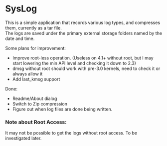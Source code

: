 # SysLog

This is a simple application that records various log types, and compresses them, currently as a tar file.  
The logs are saved under the primary external storage folders named by the date and time.  

Some plans for improvement:
* Improve root-less operation. (Useless on 4.1+ without root, but I may start lowering the min API level and checking it down to 2.3)
* dmsg without root should work with pre-3.0 kernels, need to check it or always allow it
* Add last_kmsg support

Done:
* Readme/About dialog
* Switch to Zip compression
* Figure out when log files are done being written.

### Note about Root Access:
It may not be possible to get the logs without root access. To be investigated later.
